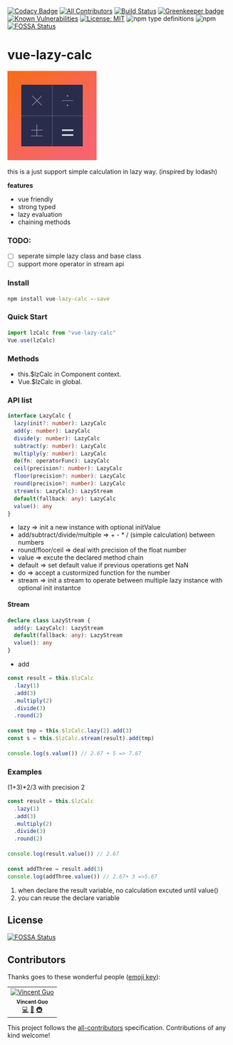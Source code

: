 [![Codacy Badge](https://api.codacy.com/project/badge/Grade/842028f156034786bad7a874b7fa513f)](https://app.codacy.com/app/dreambo8563/vue-lazy-calc?utm_source=github.com&utm_medium=referral&utm_content=dreambo8563/vue-lazy-calc&utm_campaign=Badge_Grade_Dashboard)
[![All Contributors](https://img.shields.io/badge/all_contributors-1-orange.svg?style=flat-square)](#contributors)
[![Build Status](https://travis-ci.com/dreambo8563/vue-lazy-calc.svg?branch=master)](https://travis-ci.com/dreambo8563/vue-lazy-calc) [![Greenkeeper badge](https://badges.greenkeeper.io/dreambo8563/vue-lazy-calc.svg)](https://greenkeeper.io/)
[![Known Vulnerabilities](https://snyk.io/test/github/dreambo8563/vue-lazy-calc/badge.svg?targetFile=package.json)](https://snyk.io/test/github/dreambo8563/vue-lazy-calc?targetFile=package.json)
[![License: MIT](https://img.shields.io/badge/License-MIT-yellow.svg)](https://opensource.org/licenses/MIT)
![npm type definitions](https://img.shields.io/npm/types/vue-lazy-calc.svg?style=flat)
![npm](https://img.shields.io/npm/dt/vue-lazy-calc.svg?style=flat)
[![FOSSA Status](https://app.fossa.io/api/projects/git%2Bgithub.com%2Fdreambo8563%2Fvue-lazy-calc.svg?type=shield)](https://app.fossa.io/projects/git%2Bgithub.com%2Fdreambo8563%2Fvue-lazy-calc?ref=badge_shield)

# vue-lazy-calc

![](https://raw.githubusercontent.com/dreambo8563/static-assets/master/calculator.jpg)

this is a just support simple calculation in lazy way.
(inspired by lodash)

**features**

- vue friendly
- strong typed
- lazy evaluation
- chaining methods

### TODO:

- [ ] seperate simple lazy class and base class
- [ ] support more operator in stream api

### Install

```cmd
npm install vue-lazy-calc --save
```

### Quick Start

```js
import lzCalc from "vue-lazy-calc"
Vue.use(lzCalc)
```

### Methods

- this.\$lzCalc in Component context.
- Vue.\$lzCalc in global.

### API list

```ts
interface LazyCalc {
  lazy(init?: number): LazyCalc
  add(y: number): LazyCalc
  divide(y: number): LazyCalc
  subtract(y: number): LazyCalc
  multiply(y: number): LazyCalc
  do(fn: operatorFunc): LazyCalc
  ceil(precision?: number): LazyCalc
  floor(precision?: number): LazyCalc
  round(precision?: number): LazyCalc
  stream(s: LazyCalc): LazyStream
  default(fallback: any): LazyCalc
  value(): any
}
```

- lazy => init a new instance with optional initValue
- add/subtract/divide/multiple => + - \* / (simple calculation) between numbers
- round/floor/ceil => deal with precision of the float number
- value => excute the declared method chain
- default => set default value if previous operations get NaN
- do => accept a custormized function for the number
- stream => init a stream to operate between multiple lazy instance with optional init instantce

#### Stream

```ts
declare class LazyStream {
  add(y: LazyCalc): LazyStream
  default(fallback: any): LazyStream
  value(): any
}
```

- add

```js
const result = this.$lzCalc
  .lazy(1)
  .add(3)
  .multiply(2)
  .divide(3)
  .round(2)

const tmp = this.$lzCalc.lazy(2).add(3)
const s = this.$lzCalc.stream(result).add(tmp)

console.log(s.value()) // 2.67 + 5 => 7.67
```

### Examples

(1+3)\*2/3 with precision 2

```js
const result = this.$lzCalc
  .lazy(1)
  .add(3)
  .multiply(2)
  .divide(3)
  .round(2)

console.log(result.value()) // 2.67

const addThree = result.add(3)
console.log(addThree.value()) // 2.67+ 3 =>5.67
```

1. when declare the result variable, no calculation excuted until value()
2. you can reuse the declare variable

## License

[![FOSSA Status](https://app.fossa.io/api/projects/git%2Bgithub.com%2Fdreambo8563%2Fvue-lazy-calc.svg?type=large)](https://app.fossa.io/projects/git%2Bgithub.com%2Fdreambo8563%2Fvue-lazy-calc?ref=badge_large)

## Contributors

Thanks goes to these wonderful people ([emoji key](https://allcontributors.org/docs/en/emoji-key)):

<!-- ALL-CONTRIBUTORS-LIST:START - Do not remove or modify this section -->
<!-- prettier-ignore -->
<table><tr><td align="center"><a href="https://dreambo8563.github.io/"><img src="https://avatars2.githubusercontent.com/u/6948318?v=4" width="100px;" alt="Vincent Guo"/><br /><sub><b>Vincent Guo</b></sub></a><br /><a href="https://github.com/dreambo8563/vue-lazy-calc/commits?author=dreambo8563" title="Code">💻</a> <a href="https://github.com/dreambo8563/vue-lazy-calc/commits?author=dreambo8563" title="Documentation">📖</a> <a href="#infra-dreambo8563" title="Infrastructure (Hosting, Build-Tools, etc)">🚇</a></td></tr></table>

<!-- ALL-CONTRIBUTORS-LIST:END -->

This project follows the [all-contributors](https://github.com/all-contributors/all-contributors) specification. Contributions of any kind welcome!
